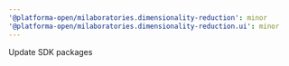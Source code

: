 ```yaml
---
'@platforma-open/milaboratories.dimensionality-reduction': minor
'@platforma-open/milaboratories.dimensionality-reduction.ui': minor
---
```


Update SDK packages
